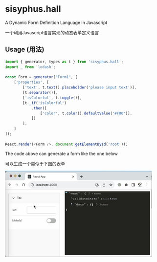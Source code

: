 # sisyphus.hall
A Dynamic Form Definition Language in Javascript

一个利用Javascript语言实现的动态表单定义语言

## Usage (用法)
```javascript
import { generator, types as t } from 'sisyphus.hall';
import _ from 'lodash';

const Form = generator("Form1", [
    ['properties', [
        ['text', t.text().placeholder('please input text')],
        [t.separator()],
        ['isColorful', t.toggle()],
        [t._if('isColorful')
            .then([
                ['color', t.color().defaultValue('#F00')],
            ])
        ],
    ]
]);

React.render(<Form />, document.getElementById('root'));
```

The code above can generate a form like the one below

可以生成一个类似于下图的表单

![snapshot](docs/form-generator.gif)